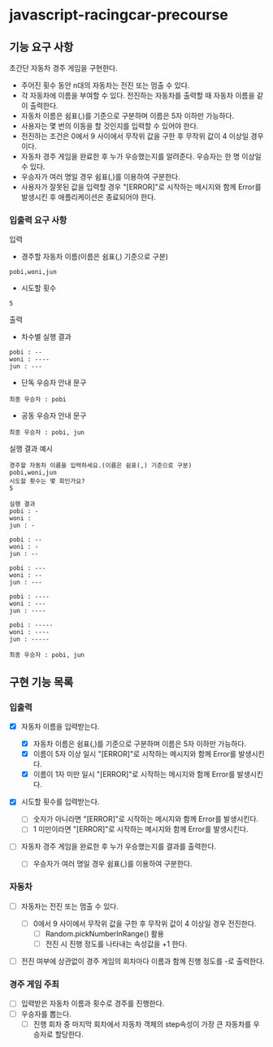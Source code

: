 # javascript-racingcar-precourse

## 기능 요구 사항

초간단 자동차 경주 게임을 구현한다.

- 주어진 횟수 동안 n대의 자동차는 전진 또는 멈출 수 있다.
- 각 자동차에 이름을 부여할 수 있다. 전진하는 자동차를 출력할 때 자동차 이름을 같이 출력한다.
- 자동차 이름은 쉼표(,)를 기준으로 구분하며 이름은 5자 이하만 가능하다.
- 사용자는 몇 번의 이동을 할 것인지를 입력할 수 있어야 한다.
- 전진하는 조건은 0에서 9 사이에서 무작위 값을 구한 후 무작위 값이 4 이상일 경우이다.
- 자동차 경주 게임을 완료한 후 누가 우승했는지를 알려준다. 우승자는 한 명 이상일 수 있다.
- 우승자가 여러 명일 경우 쉼표(,)를 이용하여 구분한다.
- 사용자가 잘못된 값을 입력할 경우 "[ERROR]"로 시작하는 메시지와 함께 Error를 발생시킨 후 애플리케이션은 종료되어야 한다.

### 입출력 요구 사항

입력

- 경주할 자동차 이름(이름은 쉼표(,) 기준으로 구분)

```
pobi,woni,jun
```

- 시도할 횟수

```
5
```

출력

- 차수별 실행 결과

```
pobi : --
woni : ----
jun : ---
```

- 단독 우승자 안내 문구

```
최종 우승자 : pobi
```

- 공동 우승자 안내 문구

```
최종 우승자 : pobi, jun
```

실행 결과 예시

```
경주할 자동차 이름을 입력하세요.(이름은 쉼표(,) 기준으로 구분)
pobi,woni,jun
시도할 횟수는 몇 회인가요?
5

실행 결과
pobi : -
woni :
jun : -

pobi : --
woni : -
jun : --

pobi : ---
woni : --
jun : ---

pobi : ----
woni : ---
jun : ----

pobi : -----
woni : ----
jun : -----

최종 우승자 : pobi, jun
```

## 구현 기능 목록

### 입출력

- [x] 자동차 이름을 입력받는다.

  - [x] 자동차 이름은 쉼표(,)를 기준으로 구분하며 이름은 5자 이하만 가능하다.
  - [x] 이름이 5자 이상 일시 "[ERROR]"로 시작하는 메시지와 함께 Error를 발생시킨다.
  - [x] 이름이 1자 미만 일시 "[ERROR]"로 시작하는 메시지와 함께 Error를 발생시킨다.

- [x] 시도할 횟수를 입력받는다.

  - [ ] 숫자가 아니라면 "[ERROR]"로 시작하는 메시지와 함께 Error를 발생시킨다.
  - [ ] 1 미만이라면 "[ERROR]"로 시작하는 메시지와 함께 Error를 발생시킨다.

- [ ] 자동차 경주 게임을 완료한 후 누가 우승했는지를 결과를 출력한다.
  - [ ] 우승자가 여러 명일 경우 쉼표(,)를 이용하여 구분한다.

### 자동차

- [ ] 자동차는 전진 또는 멈출 수 있다.

  - [ ] 0에서 9 사이에서 무작위 값을 구한 후 무작위 값이 4 이상일 경우 전진한다.
    - [ ] Random.pickNumberInRange() 활용
    - [ ] 전진 시 진행 정도를 나타내는 속성값을 +1 한다.

- [ ] 전진 여부에 상관없이 경주 게임의 회차마다 이름과 함께 진행 정도를 -로 출력한다.

### 경주 게임 주최

- [ ] 입력받은 자동차 이름과 횟수로 경주를 진행한다.
- [ ] 우승자를 뽑는다.
  - [ ] 진행 회차 중 마지막 회차에서 자동차 객체의 step속성이 가장 큰 자동차를 우승자로 할당한다.
